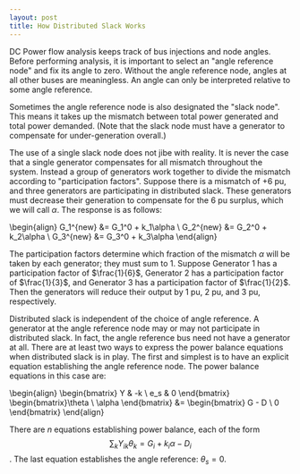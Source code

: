 ```yaml
---
layout: post
title: How Distributed Slack Works
---
```


DC Power flow analysis keeps track of bus injections and node angles. Before performing analysis, it is important to select an "angle reference node" and fix its angle to zero. Without the angle reference node, angles at all other buses are meaningless. An angle can only be interpreted relative to some angle reference.

Sometimes the angle reference node is also designated the "slack node". This means it takes up the mismatch between total power generated and total power demanded. (Note that the slack node must have a generator to compensate for under-generation overall.)

The use of a single slack node does not jibe with reality. It is never the case that a single generator compensates for all mismatch throughout the system. Instead a group of generators work together to divide the mismatch according to "participation factors". Suppose there is a mismatch of +6 pu, and three generators are participating in distributed slack. These generators must decrease their generation to compensate for the 6 pu surplus, which we will call $\alpha$. The response is as follows:

\begin{align}
G_1^{new} &= G_1^0 + k_1\alpha \\
G_2^{new} &= G_2^0 + k_2\alpha \\
G_3^{new} &= G_3^0 + k_3\alpha
\end{align}

The participation factors determine which fraction of the mismatch $\alpha$ will be taken by each generator; they must sum to 1. Suppose Generator 1 has a participation factor of $\frac{1}{6}$, Generator 2 has a participation factor of $\frac{1}{3}$, and Generator 3 has a participation factor of $\frac{1}{2}$. Then the generators will reduce their output by 1 pu, 2 pu, and 3 pu, respectively.

Distributed slack is independent of the choice of angle reference. A generator at the angle reference node may or may not participate in distributed slack. In fact, the angle reference bus need not have a generator at all. There are at least two ways to express the power balance equations when distributed slack is in play. The first and simplest is to have an explicit equation establishing the angle reference node. The power balance equations in this case are:

\begin{align}
\begin{bmatrix} Y & -k \\ e_s & 0 \end{bmatrix} \begin{bmatrix}\theta \\ \alpha \end{bmatrix} &= \begin{bmatrix} G - D \\ 0 \end{bmatrix}
\end{align}

There are $n$ equations establishing power balance, each of the form $$ \sum_k Y_{ik}\theta_k = G_i + k_i\alpha - D_i $$. The last equation establishes the angle reference: $\theta_s = 0$.